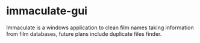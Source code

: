 # immaculate-gui
Immaculate is a windows application to clean film names taking information from film databases, future plans include duplicate files finder.
